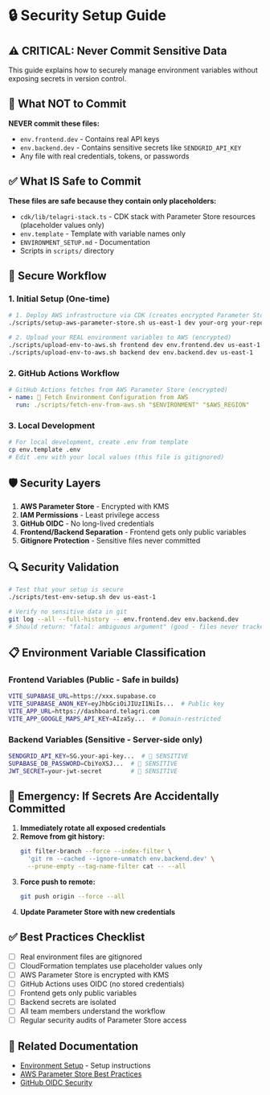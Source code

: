 # 🔒 Security Setup Guide

## ⚠️ CRITICAL: Never Commit Sensitive Data

This guide explains how to securely manage environment variables without exposing secrets in version control.

## 🚨 What NOT to Commit

**NEVER commit these files:**
- `env.frontend.dev` - Contains real API keys
- `env.backend.dev` - Contains sensitive secrets like `SENDGRID_API_KEY`
- Any file with real credentials, tokens, or passwords

## ✅ What IS Safe to Commit

**These files are safe because they contain only placeholders:**
- `cdk/lib/telagri-stack.ts` - CDK stack with Parameter Store resources (placeholder values only)
- `env.template` - Template with variable names only
- `ENVIRONMENT_SETUP.md` - Documentation
- Scripts in `scripts/` directory

## 🔐 Secure Workflow

### 1. **Initial Setup (One-time)**

```bash
# 1. Deploy AWS infrastructure via CDK (creates encrypted Parameter Store)
./scripts/setup-aws-parameter-store.sh us-east-1 dev your-org your-repo

# 2. Upload your REAL environment variables to AWS (encrypted)
./scripts/upload-env-to-aws.sh frontend dev env.frontend.dev us-east-1
./scripts/upload-env-to-aws.sh backend dev env.backend.dev us-east-1
```

### 2. **GitHub Actions Workflow**

```yaml
# GitHub Actions fetches from AWS Parameter Store (encrypted)
- name: 🔧 Fetch Environment Configuration from AWS
  run: ./scripts/fetch-env-from-aws.sh "$ENVIRONMENT" "$AWS_REGION"
```

### 3. **Local Development**

```bash
# For local development, create .env from template
cp env.template .env
# Edit .env with your local values (this file is gitignored)
```

## 🛡️ Security Layers

1. **AWS Parameter Store** - Encrypted with KMS
2. **IAM Permissions** - Least privilege access
3. **GitHub OIDC** - No long-lived credentials
4. **Frontend/Backend Separation** - Frontend gets only public variables
5. **Gitignore Protection** - Sensitive files never committed

## 🔍 Security Validation

```bash
# Test that your setup is secure
./scripts/test-env-setup.sh dev us-east-1

# Verify no sensitive data in git
git log --all --full-history -- env.frontend.dev env.backend.dev
# Should return: "fatal: ambiguous argument" (good - files never tracked)
```

## 📋 Environment Variable Classification

### **Frontend Variables (Public - Safe in builds)**
```bash
VITE_SUPABASE_URL=https://xxx.supabase.co
VITE_SUPABASE_ANON_KEY=eyJhbGciOiJIUzI1NiIs...  # Public key
VITE_APP_URL=https://dashboard.telagri.com
VITE_APP_GOOGLE_MAPS_API_KEY=AIzaSy...  # Domain-restricted
```

### **Backend Variables (Sensitive - Server-side only)**
```bash
SENDGRID_API_KEY=SG.your-api-key...  # 🚨 SENSITIVE
SUPABASE_DB_PASSWORD=CbiYoXSJ...  # 🚨 SENSITIVE
JWT_SECRET=your-jwt-secret        # 🚨 SENSITIVE
```

## 🚨 Emergency: If Secrets Are Accidentally Committed

1. **Immediately rotate all exposed credentials**
2. **Remove from git history:**
   ```bash
   git filter-branch --force --index-filter \
     'git rm --cached --ignore-unmatch env.backend.dev' \
     --prune-empty --tag-name-filter cat -- --all
   ```
3. **Force push to remote:**
   ```bash
   git push origin --force --all
   ```
4. **Update Parameter Store with new credentials**

## ✅ Best Practices Checklist

- [ ] Real environment files are gitignored
- [ ] CloudFormation templates use placeholder values only
- [ ] AWS Parameter Store is encrypted with KMS
- [ ] GitHub Actions uses OIDC (no stored credentials)
- [ ] Frontend gets only public variables
- [ ] Backend secrets are isolated
- [ ] All team members understand the workflow
- [ ] Regular security audits of Parameter Store access

## 🔗 Related Documentation

- [Environment Setup](../setup/environment.md) - Setup instructions
- [AWS Parameter Store Best Practices](https://docs.aws.amazon.com/systems-manager/latest/userguide/parameter-store-best-practices.html)
- [GitHub OIDC Security](https://docs.github.com/en/actions/deployment/security-hardening-your-deployments/about-security-hardening-with-openid-connect)
